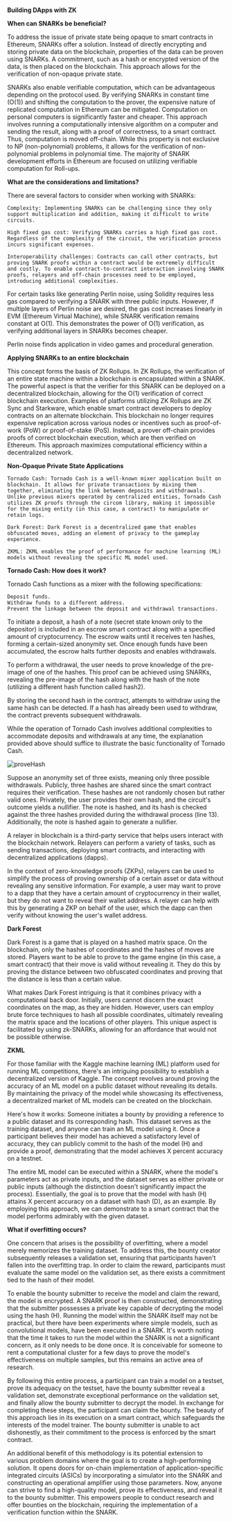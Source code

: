 **Building DApps with ZK**

**When can SNARKs be beneficial?**

To address the issue of private state being opaque to smart contracts in Ethereum, SNARKs offer a solution. Instead of directly encrypting and storing private data on the blockchain, properties of the data can be proven using SNARKs. A commitment, such as a hash or encrypted version of the data, is then placed on the blockchain. This approach allows for the verification of non-opaque private state.

SNARKs also enable verifiable computation, which can be advantageous depending on the protocol used. By verifying SNARKs in constant time (O(1)) and shifting the computation to the prover, the expensive nature of replicated computation in Ethereum can be mitigated. Computation on personal computers is significantly faster and cheaper. This approach involves running a computationally intensive algorithm on a computer and sending the result, along with a proof of correctness, to a smart contract. Thus, computation is moved off-chain. While this property is not exclusive to NP (non-polynomial) problems, it allows for the verification of non-polynomial problems in polynomial time. The majority of SNARK development efforts in Ethereum are focused on utilizing verifiable computation for Roll-ups.

**What are the considerations and limitations?**

There are several factors to consider when working with SNARKs:

    Complexity: Implementing SNARKs can be challenging since they only support multiplication and addition, making it difficult to write circuits.

    High fixed gas cost: Verifying SNARKs carries a high fixed gas cost. Regardless of the complexity of the circuit, the verification process incurs significant expenses.

    Interoperability challenges: Contracts can call other contracts, but proving SNARK proofs within a contract would be extremely difficult and costly. To enable contract-to-contract interaction involving SNARK proofs, relayers and off-chain processes need to be employed, introducing additional complexities.

For certain tasks like generating Perlin noise, using Solidity requires less gas compared to verifying a SNARK with three public inputs. However, if multiple layers of Perlin noise are desired, the gas cost increases linearly in EVM (Ethereum Virtual Machine), while SNARK verification remains constant at O(1). This demonstrates the power of O(1) verification, as verifying additional layers in SNARKs becomes cheaper.

Perlin noise finds application in video games and procedural generation.

**Applying SNARKs to an entire blockchain**

This concept forms the basis of ZK Rollups. In ZK Rollups, the verification of an entire state machine within a blockchain is encapsulated within a SNARK. The powerful aspect is that the verifier for this SNARK can be deployed on a decentralized blockchain, allowing for the O(1) verification of correct blockchain execution. Examples of platforms utilizing ZK Rollups are ZK Sync and Starkware, which enable smart contract developers to deploy contracts on an alternate blockchain. This blockchain no longer requires expensive replication across various nodes or incentives such as proof-of-work (PoW) or proof-of-stake (PoS). Instead, a prover off-chain provides proofs of correct blockchain execution, which are then verified on Ethereum. This approach maximizes computational efficiency within a decentralized network.

**Non-Opaque Private State Applications**

    Tornado Cash: Tornado Cash is a well-known mixer application built on blockchain. It allows for private transactions by mixing them together, eliminating the link between deposits and withdrawals. Unlike previous mixers operated by centralized entities, Tornado Cash utilizes ZK proofs through the circom library, making it impossible for the mixing entity (in this case, a contract) to manipulate or retain logs.

    Dark Forest: Dark Forest is a decentralized game that enables obfuscated moves, adding an element of privacy to the gameplay experience.

    ZKML: ZKML enables the proof of performance for machine learning (ML) models without revealing the specific ML model used.

**Tornado Cash: How does it work?**

Tornado Cash functions as a mixer with the following specifications:

    Deposit funds.
    Withdraw funds to a different address.
    Prevent the linkage between the deposit and withdrawal transactions.

To initiate a deposit, a hash of a note (secret state known only to the depositor) is included in an escrow smart contract along with a specified amount of cryptocurrency. The escrow waits until it receives ten hashes, forming a certain-sized anonymity set. Once enough funds have been accumulated, the escrow halts further deposits and enables withdrawals.

To perform a withdrawal, the user needs to prove knowledge of the pre-image of one of the hashes. This proof can be achieved using SNARKs, revealing the pre-image of the hash along with the hash of the note (utilizing a different hash function called hash2).

By storing the second hash in the contract, attempts to withdraw using the same hash can be detected. If a hash has already been used to withdraw, the contract prevents subsequent withdrawals.

While the operation of Tornado Cash involves additional complexities to accommodate deposits and withdrawals at any time, the explanation provided above should suffice to illustrate the basic functionality of Tornado Cash.

![proveHash](proveHash.png)

Suppose an anonymity set of three exists, meaning only three possible withdrawals. Publicly, three hashes are shared since the smart contract requires their verification. These hashes are not randomly chosen but rather valid ones. Privately, the user provides their own hash, and the circuit's outcome yields a nullifier. The note is hashed, and its hash is checked against the three hashes provided during the withdrawal process (line 13). Additionally, the note is hashed again to generate a nullifier.

A relayer in blockchain is a third-party service that helps users interact with the blockchain network. Relayers can perform a variety of tasks, such as sending transactions, deploying smart contracts, and interacting with decentralized applications (dapps).

In the context of zero-knowledge proofs (ZKPs), relayers can be used to simplify the process of proving ownership of a certain asset or data without revealing any sensitive information. For example, a user may want to prove to a dapp that they have a certain amount of cryptocurrency in their wallet, but they do not want to reveal their wallet address. A relayer can help with this by generating a ZKP on behalf of the user, which the dapp can then verify without knowing the user's wallet address.

**Dark Forest**

Dark Forest is a game that is played on a hashed matrix space. On the blockchain, only the hashes of coordinates and the hashes of moves are stored. Players want to be able to prove to the game engine (in this case, a smart contract) that their move is valid without revealing it. They do this by proving the distance between two obfuscated coordinates and proving that the distance is less than a certain value.

What makes Dark Forest intriguing is that it combines privacy with a computational back door. Initially, users cannot discern the exact coordinates on the map, as they are hidden. However, users can employ brute force techniques to hash all possible coordinates, ultimately revealing the matrix space and the locations of other players. This unique aspect is facilitated by using zk-SNARKs, allowing for an affordance that would not be possible otherwise.

**ZKML**

For those familiar with the Kaggle machine learning (ML) platform used for running ML competitions, there's an intriguing possibility to establish a decentralized version of Kaggle. The concept revolves around proving the accuracy of an ML model on a public dataset without revealing its details. By maintaining the privacy of the model while showcasing its effectiveness, a decentralized market of ML models can be created on the blockchain.

Here's how it works: Someone initiates a bounty by providing a reference to a public dataset and its corresponding hash. This dataset serves as the training dataset, and anyone can train an ML model using it. Once a participant believes their model has achieved a satisfactory level of accuracy, they can publicly commit to the hash of the model (H) and provide a proof, demonstrating that the model achieves X percent accuracy on a testnet.

The entire ML model can be executed within a SNARK, where the model's parameters act as private inputs, and the dataset serves as either private or public inputs (although the distinction doesn't significantly impact the process). Essentially, the goal is to prove that the model with hash (H) attains X percent accuracy on a dataset with hash (D), as an example. By employing this approach, we can demonstrate to a smart contract that the model performs admirably with the given dataset.

**What if overfitting occurs?**

One concern that arises is the possibility of overfitting, where a model merely memorizes the training dataset. To address this, the bounty creator subsequently releases a validation set, ensuring that participants haven't fallen into the overfitting trap. In order to claim the reward, participants must evaluate the same model on the validation set, as there exists a commitment tied to the hash of their model.

To enable the bounty submitter to receive the model and claim the reward, the model is encrypted. A SNARK proof is then constructed, demonstrating that the submitter possesses a private key capable of decrypting the model using the hash (H). Running the model within the SNARK itself may not be practical, but there have been experiments where simple models, such as convolutional models, have been executed in a SNARK. It's worth noting that the time it takes to run the model within the SNARK is not a significant concern, as it only needs to be done once. It is conceivable for someone to rent a computational cluster for a few days to prove the model's effectiveness on multiple samples, but this remains an active area of research.

By following this entire process, a participant can train a model on a testset, prove its adequacy on the testset, have the bounty submitter reveal a validation set, demonstrate exceptional performance on the validation set, and finally allow the bounty submitter to decrypt the model. In exchange for completing these steps, the participant can claim the bounty. The beauty of this approach lies in its execution on a smart contract, which safeguards the interests of the model trainer. The bounty submitter is unable to act dishonestly, as their commitment to the process is enforced by the smart contract.

An additional benefit of this methodology is its potential extension to various problem domains where the goal is to create a high-performing solution. It opens doors for on-chain implementation of application-specific integrated circuits (ASICs) by incorporating a simulator into the SNARK and constructing an operational amplifier using those parameters. Now, anyone can strive to find a high-quality model, prove its effectiveness, and reveal it to the bounty submitter. This empowers people to conduct research and offer bounties on the blockchain, requiring the implementation of a verification function within the SNARK.
